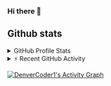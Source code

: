### Hi there 👋

<!--
**danielsr-cit/danielsr-cit** is a ✨ _special_ ✨ repository because its `README.md` (this file) appears on your GitHub profile.

Here are some ideas to get you started:

- 🔭 I’m currently working on ...
- 🌱 I’m currently learning ...
- 👯 I’m looking to collaborate on ...
- 🤔 I’m looking for help with ...
- 💬 Ask me about ...
- 📫 How to reach me: ...
- 😄 Pronouns: ...
- ⚡ Fun fact: ...
-->

## Github stats

<!-- https://github.com/anuraghazra/github-readme-stats -->
<details> 
  <summary>GitHub Profile Stats</summary>
  <br/>
    <a href="https://github.com/danielsr-cit/github-readme-stats"><img alt="DenverCoder1's Github Stats" src="https://denvercoder1-github-readme-stats.vercel.app/api?username=DenverCoder1&show_icons=true&count_private=true&theme=react&hide_border=true&bg_color=1F222E&title_color=F85D7F&icon_color=F8D866" height="192px"/>
  </a>
  <a href="https://github.com/danielsr-cit/github-readme-stats"><img alt="DenverCoder1's Top Languages" src="https://denvercoder1-github-readme-stats.vercel.app/api/top-langs/?username=DenverCoder1&langs_count=8&layout=compact&theme=react&hide_border=true&bg_color=1F222E&title_color=F85D7F&icon_color=F8D866" height="192px"/>
  </a>
  <br/>
</details>


<!-- https://github.com/jamesgeorge007/github-activity-readme -->
<details>
  <summary>⚡ Recent GitHub Activity</summary>
  <br/>

<!--START_SECTION:activity-->
1. 🎉 Merged PR [#20](https://github.com/DenverCoder1/weasley-chess-bot/pull/20) in [DenverCoder1/weasley-chess-bot](https://github.com/DenverCoder1/weasley-chess-bot)
2. 🎉 Merged PR [#38](https://github.com/DenverCoder1/readme-typing-svg/pull/38) in [DenverCoder1/readme-typing-svg](https://github.com/DenverCoder1/readme-typing-svg)
3. 🎉 Merged PR [#19](https://github.com/DenverCoder1/give-and-take-bot/pull/19) in [DenverCoder1/give-and-take-bot](https://github.com/DenverCoder1/give-and-take-bot)
4. 🎉 Merged PR [#214](https://github.com/DenverCoder1/jct-discord-bot/pull/214) in [DenverCoder1/jct-discord-bot](https://github.com/DenverCoder1/jct-discord-bot)
5. 🎉 Merged PR [#213](https://github.com/DenverCoder1/jct-discord-bot/pull/213) in [DenverCoder1/jct-discord-bot](https://github.com/DenverCoder1/jct-discord-bot)
<!--END_SECTION:activity-->
</details>

<!-- https://github.com/ashutosh00710/github-readme-activity-graph -->
<a href="https://github.com/ashutosh00710/github-readme-activity-graph"><img alt="DenverCoder1's Activity Graph" src="https://activity-graph.herokuapp.com/graph?username=DenverCoder1&bg_color=1F222E&color=F8D866&line=F85D7F&point=FFFFFF&hide_border=true" /></a>

